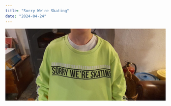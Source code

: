 ```yaml
---
title: "Sorry We're Skating"
date: "2024-04-24"
---
```


![](images/20240424_0745471860021603163463660-1024x461.jpg)
